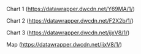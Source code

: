 Chart 1 (https://datawrapper.dwcdn.net/Y69MA/1/)

Chart 2 (https://datawrapper.dwcdn.net/F2X2b/1/)

Chart 3 (https://datawrapper.dwcdn.net/ijxV8/1/) 

Map (https://datawrapper.dwcdn.net/ijxV8/1/)  
